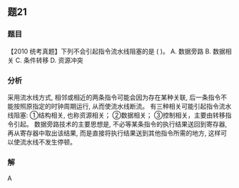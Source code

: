 ## 题21
### 题目
【2010 统考真题】下列不会引起指令流水线阻塞的是 ( )。
A. 数据旁路 B. 数据相关 C. 条件转移 D. 资源冲突
### 分析
采用流水线方式, 相邻或相近的两条指令可能会因为存在某种关联, 后一条指令不能按照原指定的时钟周期运行, 从而使流水线断流。
有三种相关可能引起指令流水线阻塞:
①结构相关, 也称资源相关；
②数据相关；
③控制相关，主要由转移指令引起。
数据旁路技术的主要思想是, 不必等某条指令的执行结果送回到寄存器, 再从寄存器中取出该结果, 而是直接将执行结果送到其他指令所需的地方, 这样可以使流水线不发生停顿。
### 解
A